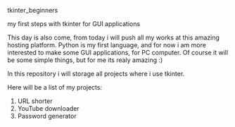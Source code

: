 tkinter_beginners

my first steps with tkinter for GUI applications

This day is also come, from today i will push all my works at this amazing hosting platform. Python is my first language, and for now i am more interested to make some GUI applications, for PC computer. Of course it will be some simple things, but for me its realy amazing :)

In this repository i will storage all projects where i use tkinter.

Here will be a list of my projects:

1. URL shorter
2. YouTube downloader
3. Password generator